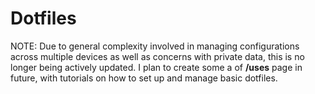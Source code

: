# Dotfiles

NOTE: Due to general complexity involved in managing configurations across multiple devices as well as concerns with private data, this is no longer being actively updated. I plan to create some a of **/uses** page in future, with tutorials on how to set up and manage basic dotfiles.
